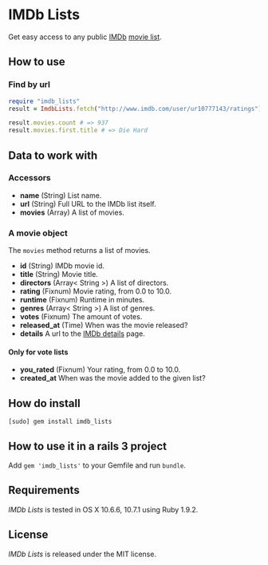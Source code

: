 # IMDb Lists

Get easy access to any public [IMDb](http://www.imdb.com/) [movie list](http://www.imdb.com/lists).

## How to use

### Find by url

``` ruby
require "imdb_lists"
result = ImdbLists.fetch("http://www.imdb.com/user/ur10777143/ratings")

result.movies.count # => 937
result.movies.first.title # => Die Hard
```

## Data to work with

### Accessors
 
- **name** (String) List name.
- **url** (String) Full URL to the IMDb list itself.
- **movies** (Array) A list of movies.

### A movie object

The `movies` method returns a list of movies.
 
- **id** (String) IMDb movie id.
- **title** (String) Movie title.
- **directors** (Array< String >) A list of directors.
- **rating** (Fixnum) Movie rating, from 0.0 to 10.0.
- **runtime** (Fixnum) Runtime in minutes.
- **genres** (Array< String >) A list of genres.
- **votes** (Fixnum) The amount of votes.
- **released_at** (Time) When was the movie released?
- **details** A url to the [IMDb details](http://www.imdb.com/title/tt0095016/) page.

#### Only for **vote lists**

- **you_rated** (Fixnum) Your rating, from 0.0 to 10.0.
- **created_at** When was the movie added to the given list?
 
## How do install

    [sudo] gem install imdb_lists
    
## How to use it in a rails 3 project

Add `gem 'imdb_lists'` to your Gemfile and run `bundle`.

## Requirements

*IMDb Lists* is tested in OS X 10.6.6, 10.7.1 using Ruby 1.9.2.

## License

*IMDb Lists* is released under the MIT license.